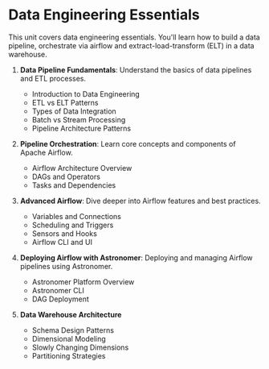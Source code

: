 # Data Engineering Essentials

This unit covers data engineering essentials. You'll learn how to build a data pipeline, orchestrate via airflow and extract-load-transform (ELT) in a data warehouse.

1. **Data Pipeline Fundamentals**: Understand the basics of data pipelines and ETL processes.

   - Introduction to Data Engineering
   - ETL vs ELT Patterns
   - Types of Data Integration
   - Batch vs Stream Processing
   - Pipeline Architecture Patterns

2. **Pipeline Orchestration**: Learn core concepts and components of Apache Airflow.

   - Airflow Architecture Overview
   - DAGs and Operators
   - Tasks and Dependencies

3. **Advanced Airflow**: Dive deeper into Airflow features and best practices.

   - Variables and Connections
   - Scheduling and Triggers
   - Sensors and Hooks
   - Airflow CLI and UI

4. **Deploying Airflow with Astronomer**: Deploying and managing Airflow pipelines using Astronomer.

   - Astronomer Platform Overview
   - Astronomer CLI
   - DAG Deployment

5. **Data Warehouse Architecture**

   - Schema Design Patterns
   - Dimensional Modeling
   - Slowly Changing Dimensions
   - Partitioning Strategies
